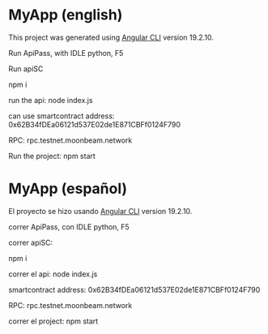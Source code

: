 # MyApp (english)

This project was generated using [Angular CLI](https://github.com/angular/angular-cli) version 19.2.10.

Run ApiPass, with IDLE python, F5

Run apiSC

npm i

run the api: node index.js

can use smartcontract address: 0x62B34fDEa06121d537E02de1E871CBFf0124F790

RPC: rpc.testnet.moonbeam.network

Run the project: npm start

# MyApp (español)

El proyecto se hizo usando [Angular CLI](https://github.com/angular/angular-cli) version 19.2.10.

correr ApiPass, con IDLE python, F5

correr apiSC:

npm i

correr el api: node index.js

smartcontract address: 0x62B34fDEa06121d537E02de1E871CBFf0124F790

RPC: rpc.testnet.moonbeam.network

correr el project: npm start
